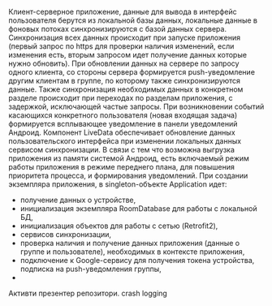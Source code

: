 Клиент-серверное приложение, данные для вывода в интерфейс пользователя берутся из локальной базы данных, 
локальные данные в фоновых потоках синхронизируются с базой данных сервера. Синхронизация всех данных происходит при запуске приложения 
(первый запрос по https для проверки наличия изменений, если изменения есть, вторым запросом идет получение данных которые нужно обновить).
При обновлении данных на сервере по запросу одного клиента, со стороны сервера формируется push-уведомление другим клиентам в группе, 
по которому также синхронизируются данные. 
Также синхронизация необходимых данных в конкретном разделе происходит при переходах по разделам приложения, с задержкой, исключающей частые запросы. 
При возникновении событий касающихся конкретного пользователя (новая входящая задача) формируется всплывающее уведомление в панели уведомлений Андроид.
Компонент LiveData обеспечивает обновление данных пользовательского интерфейса при изменении локальных данных сервисом синхронизации. 
В связи с тем что возможна выгрузка приложения из памяти системой Андроид, есть включаемый режим работы приложения в режиме переднего плана, для повышения приоритета 
процесса, и формирования уведомлений. 
При создании экземпляра приложения, в singleton-объекте Application идет:
- получение данных о устройстве, 
- инициализация экземпляра RoomDatabase для работы с локальной БД,
- инициализация объектов для работы с сетью (Retrofit2), 
- сервисов синхронизации, 
- проверка наличия и получение данных приложения (данные о группе и пользователе), необходимых в контексте приложения, 
- подключение к Google-сервису для получения токена устройства, подписка на push-уведомления группы,
- 

Активти презентер репозитори.
crash logging
